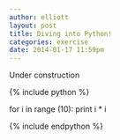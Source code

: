 ```yaml
---
author: elliott
layout: post
title: Diving into Python!
categories: exercise
date: 2014-01-17 11:59pm
---
```


Under construction

{% include python %}

for i in range (10):
  print i * i
  
{% include endpython %}